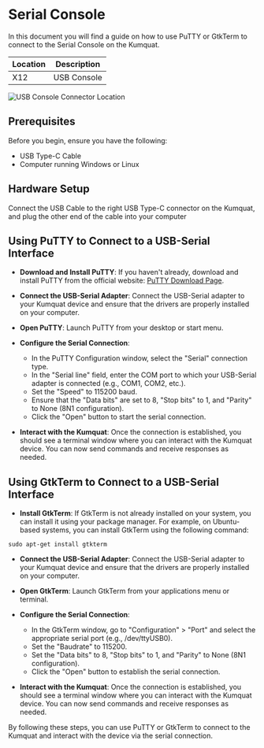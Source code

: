 # Serial Console

In this document you will find a guide on how to use PuTTY or GtkTerm to connect to the Serial Console on the Kumquat.

| Location | Description   |
| -------- | ------------- |
| X12      | USB Console   |

![USB Console Connector Location](../../img/interfaces/connectors.png)

## Prerequisites

Before you begin, ensure you have the following:

- USB Type-C Cable
- Computer running Windows or Linux

## Hardware Setup

Connect the USB Cable to the right USB Type-C connector on the Kumquat, and plug the other end of the cable into your computer

## Using PuTTY to Connect to a USB-Serial Interface

- **Download and Install PuTTY**: If you haven't already, download and install PuTTY from the official website: [PuTTY Download Page](https://www.putty.org/).

- **Connect the USB-Serial Adapter**: Connect the USB-Serial adapter to your Kumquat device and ensure that the drivers are properly installed on your computer.

- **Open PuTTY**: Launch PuTTY from your desktop or start menu.

- **Configure the Serial Connection**:
   - In the PuTTY Configuration window, select the "Serial" connection type.
   - In the "Serial line" field, enter the COM port to which your USB-Serial adapter is connected (e.g., COM1, COM2, etc.).
   - Set the "Speed" to 115200 baud.
   - Ensure that the "Data bits" are set to 8, "Stop bits" to 1, and "Parity" to None (8N1 configuration).
   - Click the "Open" button to start the serial connection.

- **Interact with the Kumquat**: Once the connection is established, you should see a terminal window where you can interact with the Kumquat device. You can now send commands and receive responses as needed.

## Using GtkTerm to Connect to a USB-Serial Interface

- **Install GtkTerm**: If GtkTerm is not already installed on your system, you can install it using your package manager. For example, on Ubuntu-based systems, you can install GtkTerm using the following command:
```
sudo apt-get install gtkterm
```

- **Connect the USB-Serial Adapter**: Connect the USB-Serial adapter to your Kumquat device and ensure that the drivers are properly installed on your computer.

- **Open GtkTerm**: Launch GtkTerm from your applications menu or terminal.

- **Configure the Serial Connection**:
   - In the GtkTerm window, go to "Configuration" > "Port" and select the appropriate serial port (e.g., /dev/ttyUSB0).
   - Set the "Baudrate" to 115200.
   - Set the "Data bits" to 8, "Stop bits" to 1, and "Parity" to None (8N1 configuration).
   - Click the "Open" button to establish the serial connection.

- **Interact with the Kumquat**: Once the connection is established, you should see a terminal window where you can interact with the Kumquat device. You can now send commands and receive responses as needed.


By following these steps, you can use PuTTY or GtkTerm to connect to the Kumquat and interact with the device via the serial connection.